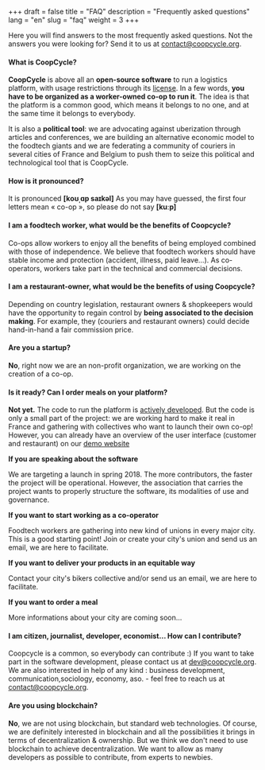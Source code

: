 +++
draft = false
title = "FAQ"
description = "Frequently asked questions"
lang = "en"
slug = "faq"
weight = 3
+++

Here you will find answers to the most frequently asked questions.
Not the answers you were looking for? Send it to us at <a href="mailto:contact@coopcycle.org">contact@coopcycle.org</a>.

#### What is CoopCycle?

**CoopCycle** is above all an **open-source software** to run a logistics platform, with usage restrictions through its [license](http://wiki.p2pfoundation.net/Peer_Production_License).
In a few words, **you have to be organized as a worker-owned co-op to run it**.
The idea is that the platform is a common good, which means it belongs to no one, and at the same time it belongs to everybody.

It is also a **political tool**: we are advocating against uberization through articles and conferences, we are building an alternative economic model to the foodtech giants and we are federating a community of couriers in several cities of France and Belgium to push them to seize this political and technological tool that is CoopCycle.

#### How is it pronounced?

It is pronounced **[koʊˌɑp saɪkəl]**
As you may have guessed, the first four letters mean « co-op », so please do not say **[kuːp]**

#### I am a foodtech worker, what would be the benefits of Coopcycle?

Co-ops allow workers to enjoy all the benefits of being employed combined with those of independence. We believe that foodtech workers should have stable income and protection (accident, illness, paid leave…). As co-operators, workers take part in the technical and commercial decisions.

#### I am a restaurant-owner, what would be the benefits of using Coopcycle?

Depending on country legislation, restaurant owners & shopkeepers would have the opportunity to regain control by **being associated to the decision making**.
For example, they (couriers and restaurant owners) could decide hand-in-hand a fair commission price.

#### Are you a startup?

**No**, right now we are an non-profit organization, we are working on the creation of a co-op.

#### Is it ready? Can I order meals on your platform?

**Not yet.**
The code to run the platform is [actively developed](https://github.com/coopcycle/coopcycle-web/pulse/monthly). But the code is only a small part of the project: we are working hard to make it real in France and gathering with collectives who want to launch their own co-op!
However, you can already have an overview of the user interface (customer and restaurant) on our [demo website](https://demo.coopcycle.org/en/)

**If you are speaking about the software**

We are targeting a launch in spring 2018.
The more contributors, the faster the project will be operational.
However, the association that carries the project wants to properly structure the software, its modalities of use and governance.

**If you want to start working as a co-operator**

Foodtech workers are gathering into new kind of unions in every major city.
This is a good starting point! Join or create your city's union and send us an email, we are here to facilitate.

**If you want to deliver your products in an equitable way**

Contact your city's bikers collective and/or send us an email, we are here to facilitate.

**If you want to order a meal**

More informations about your city are coming soon…

#### I am citizen, journalist, developer, economist… How can I contribute?

Coopcycle is a common, so everybody can contribute :)
If you want to take part in the software development, please contact us at <a href="mailto:dev@coopcycle.org">dev@coopcycle.org</a>.
We are also interested in help of any kind : business development, communication,sociology, economy, aso. - feel free to reach us at <a href="mailto:contact@coopcycle.org">contact@coopcycle.org</a>.

#### Are you using blockchain?

**No**, we are not using blockchain, but standard web technologies.
Of course, we are definitely interested in blockchain and all the possibilities it brings in terms of decentralization & ownership.
But we think we don't need to use blockchain to achieve decentralization.
We want to allow as many developers as possible to contribute, from experts to newbies.
